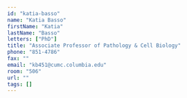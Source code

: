 ```yaml
---
id: "katia-basso"
name: "Katia Basso"
firstName: "Katia"
lastName: "Basso"
letters: ["PhD"]
title: "Associate Professor of Pathology & Cell Biology"
phone: "851-4786"
fax: ""
email: "kb451@cumc.columbia.edu"
room: "506"
url: ""
tags: []
---
```

